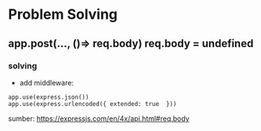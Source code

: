 # Problem Solving

## app.post(..., ()=> req.body) req.body = undefined
### solving
- add middleware:
```
app.use(express.json())
app.use(express.urlencoded({ extended: true  }))
```
sumber: https://expressjs.com/en/4x/api.html#req.body





